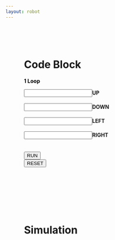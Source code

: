 ```yaml
---
layout: robot
---
```


<div class="container">
<div id="div3" class="shadow" style="padding: 50px; display: inline-block;">
<h1>Code Block</h1>
<div class="loop-block">
    <p style="color: black; text-align: left;"><b>1 Loop</b></p>
    <div class="up-block"><input id="up" class="block-input"><label class="label-block"><b>UP</b></label></div><br>
    <div class="down-block"><input id="down" class="block-input"><label class="label-block"><b>DOWN</b></label></div><br>
    <div class="left-block"><input id="left" class="block-input"><label class="label-block"><b>LEFT</b></label></div><br>
    <div class="right-block"><input id="right" class="block-input"><label class="label-block"><b>RIGHT</b></label></div><br>
</div>
<br>
<button onclick="run()">RUN</button>
<form action="https://f1nnc.github.io/Playground/robot2">
    <button type="submit">RESET</button>
</form>
</div>
<div id="div4" class="shadow" style="padding: 50px;">
<h1>Simulation</h1>
<div style="padding: 25px">
    <canvas id="sim" width="250" height="250" style="background: white;">
    </canvas>
</div>
</div>
</div>

<script>
var sim = document.getElementById("sim");
var ctx = sim.getContext("2d");
var canvasWidth = sim.width;
var canvasHeight = sim.height;
var squareSize = 50;
var squareX = canvasWidth - squareSize;
var squareY = 0;
var input = parseInt(document.getElementById("right").value);
squareX = 0;
squareY = 0;


function draw() {
    ctx.clearRect(0, 0, canvasWidth, canvasHeight);
    ctx.beginPath();
    ctx.fillRect(squareX, squareY, squareSize, squareSize);
    ctx.fillStyle = "rgb(0, 0, 0)";
    ctx.fill();
    ctx.closePath();

    // Check if the square hits the walls of the canvas
    if (squareX + squareSize > canvasWidth) {
        squareX = canvasWidth - squareSize;
    }
    if (squareX < 0) {
        squareX = 0;
    }
    if (squareY + squareSize > canvasHeight) {
        squareY = canvasHeight - squareSize;
    }
    if (squareY < 0) {
        squareY = 0;
    }
}

function run() {
    UPinput = parseInt(document.getElementById("up").value);
    DOWNinput = parseInt(document.getElementById("down").value);
    LEFTinput = parseInt(document.getElementById("left").value);
    RIGHTinput = parseInt(document.getElementById("right").value);
    for (let i = 0; i < UPinput; i++) {
        setTimeout(up, 800);
    }
    for (let i = 0; i < DOWNinput; i++) {
        setTimeout(down, 800);
    }
    for (let i = 0; i < LEFTinput; i++) {
        setTimeout(left, 800);
    }
    for (let i = 0; i < RIGHTinput; i++) {
        setTimeout(right, 800);
    }
}


function right() {
    squareX += squareSize;
    // Check if the square hits the right wall
    if (squareX + squareSize > canvasWidth) {
        squareX = canvasWidth - squareSize;
    }
}

function left() {
    squareX -= squareSize;
    // Check if the square hits the left wall
    if (squareX < 0) {
        squareX = 0;
    }
}

function up() {
    squareY -= squareSize;
    // Check if the square hits the top wall
    if (squareY < 0) {
        squareY = 0;
    }
}

function down() {
    squareY += squareSize;
    // Check if the square hits the bottom wall
    if (squareY + squareSize > canvasHeight) {
        squareY = canvasHeight - squareSize;
    }
}

setInterval(draw, 10);

</script>
